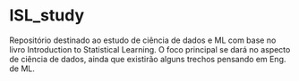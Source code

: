 # ISL_study
Repositório destinado ao estudo de ciência de dados e ML com base no livro Introduction to Statistical Learning. O foco principal se dará no aspecto de ciência de dados, ainda que existirão alguns trechos pensando em Eng. de ML. 
